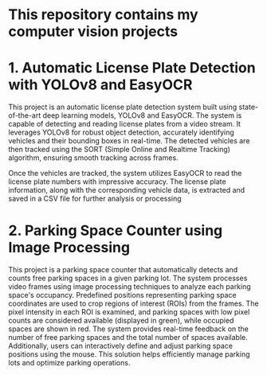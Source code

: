 # This repository contains my computer vision projects
# 1. Automatic License Plate Detection with YOLOv8 and EasyOCR

This project is an automatic license plate detection system built using state-of-the-art deep learning models, YOLOv8 and EasyOCR. The system is capable of detecting and reading license plates from a video stream. It leverages YOLOv8 for robust object detection, accurately identifying vehicles and their bounding boxes in real-time. The detected vehicles are then tracked using the SORT (Simple Online and Realtime Tracking) algorithm, ensuring smooth tracking across frames.

Once the vehicles are tracked, the system utilizes EasyOCR to read the license plate numbers with impressive accuracy. The license plate information, along with the corresponding vehicle data, is extracted and saved in a CSV file for further analysis or processing

# 2. Parking Space Counter using Image Processing

This project is a parking space counter that automatically detects and counts free parking spaces in a given parking lot. The system processes video frames using image processing techniques to analyze each parking space's occupancy. Predefined positions representing parking space coordinates are used to crop regions of interest (ROIs) from the frames. The pixel intensity in each ROI is examined, and parking spaces with low pixel counts are considered available (displayed in green), while occupied spaces are shown in red. The system provides real-time feedback on the number of free parking spaces and the total number of spaces available. Additionally, users can interactively define and adjust parking space positions using the mouse. This solution helps efficiently manage parking lots and optimize parking operations.

